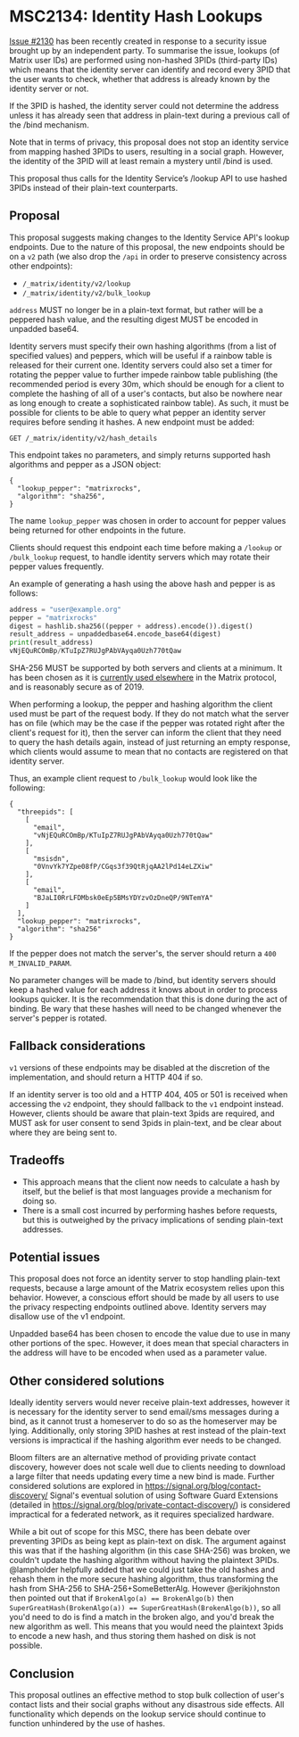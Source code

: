 # MSC2134: Identity Hash Lookups

[Issue #2130](https://github.com/matrix-org/matrix-doc/issues/2130) has been
recently created in response to a security issue brought up by an independent
party. To summarise the issue, lookups (of Matrix user IDs) are performed using
non-hashed 3PIDs (third-party IDs) which means that the identity server can
identify and record every 3PID that the user wants to check, whether that
address is already known by the identity server or not.

If the 3PID is hashed, the identity server could not determine the address
unless it has already seen that address in plain-text during a previous call of
the /bind mechanism.

Note that in terms of privacy, this proposal does not stop an identity service
from mapping hashed 3PIDs to users, resulting in a social graph. However, the
identity of the 3PID will at least remain a mystery until /bind is used.

This proposal thus calls for the Identity Service’s /lookup API to use hashed
3PIDs instead of their plain-text counterparts.

## Proposal

This proposal suggests making changes to the Identity Service API's lookup
endpoints. Due to the nature of this proposal, the new endpoints should be on a
`v2` path (we also drop the `/api` in order to preserve consistency across
other endpoints):

- `/_matrix/identity/v2/lookup`
- `/_matrix/identity/v2/bulk_lookup`

`address` MUST no longer be in a plain-text format, but rather will be a peppered hash
value, and the resulting digest MUST be encoded in unpadded base64.

Identity servers must specify their own hashing algorithms (from a list of
specified values) and peppers, which will be useful if a rainbow table is
released for their current one. Identity servers could also set a timer for
rotating the pepper value to further impede rainbow table publishing (the
recommended period is every 30m, which should be enough for a client to
complete the hashing of all of a user's contacts, but also be nowhere near as
long enough to create a sophisticated rainbow table). As such, it must be
possible for clients to be able to query what pepper an identity server
requires before sending it hashes. A new endpoint must be added:

```
GET /_matrix/identity/v2/hash_details
```

This endpoint takes no parameters, and simply returns supported hash algorithms
and pepper as a JSON object:

```
{
  "lookup_pepper": "matrixrocks",
  "algorithm": "sha256",
}
```

The name `lookup_pepper` was chosen in order to account for pepper values being
returned for other endpoints in the future.

Clients should request this endpoint each time before making a `/lookup` or
`/bulk_lookup` request, to handle identity servers which may rotate their
pepper values frequently.

An example of generating a hash using the above hash and pepper is as follows:

```python
address = "user@example.org"
pepper = "matrixrocks"
digest = hashlib.sha256((pepper + address).encode()).digest()
result_address = unpaddedbase64.encode_base64(digest)
print(result_address)
vNjEQuRCOmBp/KTuIpZ7RUJgPAbVAyqa0Uzh770tQaw
```

SHA-256 MUST be supported by both servers and clients at a minimum. It has been
chosen as it is [currently used
elsewhere](https://matrix.org/docs/spec/server_server/r0.1.2#adding-hashes-and-signatures-to-outgoing-events)
in the Matrix protocol, and is reasonably secure as of 2019.

When performing a lookup, the pepper and hashing algorithm the client used must
be part of the request body. If they do not match what the server has on file
(which may be the case if the pepper was rotated right after the client's
request for it), then the server can inform the client that they need to query
the hash details again, instead of just returning an empty response, which
clients would assume to mean that no contacts are registered on that identity
server.

Thus, an example client request to `/bulk_lookup` would look like the
following:

```
{
  "threepids": [
    [
      "email",
      "vNjEQuRCOmBp/KTuIpZ7RUJgPAbVAyqa0Uzh770tQaw"
    ],
    [
      "msisdn",
      "0VnvYk7YZpe08fP/CGqs3f39QtRjqAA2lPd14eLZXiw"
    ],
    [
      "email",
      "BJaLI0RrLFDMbsk0eEp5BMsYDYzvOzDneQP/9NTemYA"
    ]
  ],
  "lookup_pepper": "matrixrocks",
  "algorithm": "sha256"
}
```

If the pepper does not match the server's, the server should return a `400
M_INVALID_PARAM`.

No parameter changes will be made to /bind, but identity servers should keep a
hashed value for each address it knows about in order to process lookups
quicker. It is the recommendation that this is done during the act of binding.
Be wary that these hashes will need to be changed whenever the server's pepper
is rotated.

## Fallback considerations

`v1` versions of these endpoints may be disabled at the discretion of the
implementation, and should return a HTTP 404 if so.

If an identity server is too old and a HTTP 404, 405 or 501 is received when
accessing the `v2` endpoint, they should fallback to the `v1` endpoint instead.
However, clients should be aware that plain-text 3pids are required, and MUST
ask for user consent to send 3pids in plain-text, and be clear about where they
are being sent to.

## Tradeoffs

* This approach means that the client now needs to calculate a hash by itself,
  but the belief is that most languages provide a mechanism for doing so.
* There is a small cost incurred by performing hashes before requests, but this
  is outweighed by the privacy implications of sending plain-text addresses.

## Potential issues

This proposal does not force an identity server to stop handling plain-text
requests, because a large amount of the Matrix ecosystem relies upon this
behavior. However, a conscious effort should be made by all users to use the
privacy respecting endpoints outlined above. Identity servers may disallow use
of the v1 endpoint.

Unpadded base64 has been chosen to encode the value due to use in many other
portions of the spec. However, it does mean that special characters in the
address will have to be encoded when used as a parameter value.

## Other considered solutions

Ideally identity servers would never receive plain-text addresses, however it
is necessary for the identity server to send email/sms messages during a
bind, as it cannot trust a homeserver to do so as the homeserver may be lying.
Additionally, only storing 3PID hashes at rest instead of the plain-text
versions is impractical if the hashing algorithm ever needs to be changed.

Bloom filters are an alternative method of providing private contact discovery,
however does not scale well due to clients needing to download a large filter
that needs updating every time a new bind is made. Further considered solutions
are explored in https://signal.org/blog/contact-discovery/ Signal's eventual
solution of using Software Guard Extensions (detailed in
https://signal.org/blog/private-contact-discovery/) is considered impractical
for a federated network, as it requires specialized hardware.

While a bit out of scope for this MSC, there has been debate over preventing
3PIDs as being kept as plain-text on disk. The argument against this was that
if the hashing algorithm (in this case SHA-256) was broken, we couldn't update
the hashing algorithm without having the plaintext 3PIDs. @lampholder helpfully
added that we could just take the old hashes and rehash them in the more secure
hashing algorithm, thus transforming the hash from SHA-256 to
SHA-256+SomeBetterAlg. However @erikjohnston then pointed out that if
`BrokenAlgo(a) == BrokenAlgo(b)` then `SuperGreatHash(BrokenAlgo(a)) ==
SuperGreatHash(BrokenAlgo(b))`, so all you'd need to do is find a match in the
broken algo, and you'd break the new algorithm as well. This means that you
would need the plaintext 3pids to encode a new hash, and thus storing them
hashed on disk is not possible.

## Conclusion

This proposal outlines an effective method to stop bulk collection of user's
contact lists and their social graphs without any disastrous side effects. All
functionality which depends on the lookup service should continue to function
unhindered by the use of hashes.
